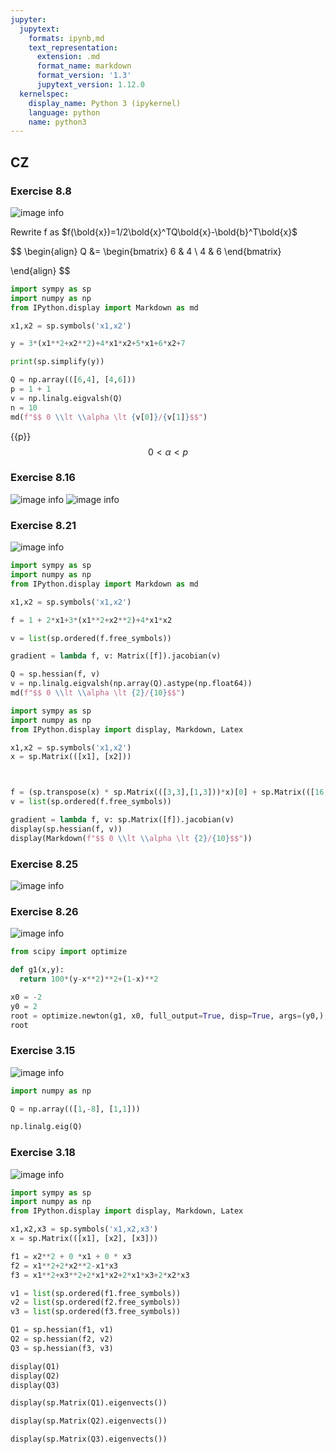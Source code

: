 ```yaml
---
jupyter:
  jupytext:
    formats: ipynb,md
    text_representation:
      extension: .md
      format_name: markdown
      format_version: '1.3'
      jupytext_version: 1.12.0
  kernelspec:
    display_name: Python 3 (ipykernel)
    language: python
    name: python3
---
```


<!-- #region tags=[] -->
## CZ
### Exercise 8.8
![image info](images/8_8.png)

Rewrite f as $f(\bold{x})=1/2\bold{x}^TQ\bold{x}-\bold{b}^T\bold{x}$


$$
\begin{align}
Q
&=
\begin{bmatrix} 
6 & 4 \\ 
4 & 6 
\end{bmatrix} 

\end{align}
$$
<!-- #endregion -->

```python
import sympy as sp
import numpy as np
from IPython.display import Markdown as md

x1,x2 = sp.symbols('x1,x2')

y = 3*(x1**2+x2**2)+4*x1*x2+5*x1+6*x2+7

print(sp.simplify(y))

Q = np.array(([6,4], [4,6]))
p = 1 + 1
v = np.linalg.eigvalsh(Q)
n = 10
md(f"$$ 0 \\lt \\alpha \lt {v[0]}/{v[1]}$$")

```

{{p}}
$$
0 \lt \alpha \lt {{p}}
$$

<!-- #region tags=[] -->
### Exercise 8.16
![image info](images/8_16.png)
![image info](images/8_16_sol.png)

### Exercise 8.21
![image info](images/8_21.png)
<!-- #endregion -->

```python tags=[]
import sympy as sp 
import numpy as np 
from IPython.display import Markdown as md

x1,x2 = sp.symbols('x1,x2')

f = 1 + 2*x1+3*(x1**2+x2**2)+4*x1*x2       

v = list(sp.ordered(f.free_symbols))

gradient = lambda f, v: Matrix([f]).jacobian(v)

Q = sp.hessian(f, v)
v = np.linalg.eigvalsh(np.array(Q).astype(np.float64))
md(f"$$ 0 \\lt \\alpha \lt {2}/{10}$$")
```

```python tags=[]
import sympy as sp 
import numpy as np 
from IPython.display import display, Markdown, Latex

x1,x2 = sp.symbols('x1,x2')
x = sp.Matrix(([x1], [x2]))



f = (sp.transpose(x) * sp.Matrix(([3,3],[1,3]))*x)[0] + sp.Matrix(([16,23])).dot(x) + np.pi**2
v = list(sp.ordered(f.free_symbols)) 

gradient = lambda f, v: sp.Matrix([f]).jacobian(v)
display(sp.hessian(f, v))
display(Markdown(f"$$ 0 \\lt \\alpha \lt {2}/{10}$$"))
```

### Exercise 8.25
![image info](images/8_25.png)


### Exercise 8.26
![image info](images/8_26.png)

```python
from scipy import optimize

def g1(x,y):
  return 100*(y-x**2)**2+(1-x)**2

x0 = -2
y0 = 2
root = optimize.newton(g1, x0, full_output=True, disp=True, args=(y0,), maxiter=100000)
root
```

### Exercise 3.15
![image info](images/3_15.png)


```python
import numpy as np

Q = np.array(([1,-8], [1,1]))

np.linalg.eig(Q)


```

<!-- #region tags=[] -->
### Exercise 3.18
![image info](images/3_18.png)
<!-- #endregion -->

```python
import sympy as sp 
import numpy as np 
from IPython.display import display, Markdown, Latex

x1,x2,x3 = sp.symbols('x1,x2,x3')
x = sp.Matrix(([x1], [x2], [x3]))

f1 = x2**2 + 0 *x1 + 0 * x3
f2 = x1**2+2*x2**2-x1*x3
f3 = x1**2+x3**2+2*x1*x2+2*x1*x3+2*x2*x3

v1 = list(sp.ordered(f1.free_symbols)) 
v2 = list(sp.ordered(f2.free_symbols))
v3 = list(sp.ordered(f3.free_symbols))

Q1 = sp.hessian(f1, v1)
Q2 = sp.hessian(f2, v2)
Q3 = sp.hessian(f3, v3)

display(Q1)
display(Q2)
display(Q3)

display(sp.Matrix(Q1).eigenvects())

display(sp.Matrix(Q2).eigenvects())

display(sp.Matrix(Q3).eigenvects())

```
